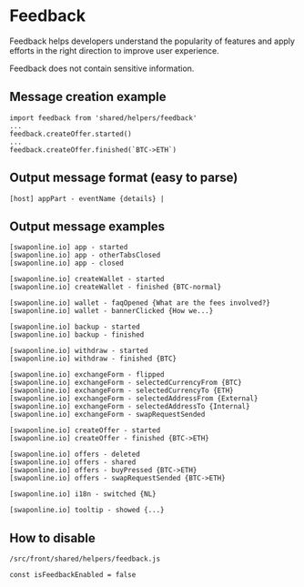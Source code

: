 # Feedback

Feedback helps developers understand the popularity of features and apply efforts in the right direction to improve user experience.

Feedback does not contain sensitive information.


## Message creation example

```
import feedback from 'shared/helpers/feedback'
...
feedback.createOffer.started()
...
feedback.createOffer.finished(`BTC->ETH`)
```

## Output message format (easy to parse)

`[host] appPart - eventName {details} |`


## Output message examples

```
[swaponline.io] app - started
[swaponline.io] app - otherTabsClosed
[swaponline.io] app - closed

[swaponline.io] createWallet - started
[swaponline.io] createWallet - finished {BTC-normal}

[swaponline.io] wallet - faqOpened {What are the fees involved?}
[swaponline.io] wallet - bannerClicked {How we...}

[swaponline.io] backup - started
[swaponline.io] backup - finished

[swaponline.io] withdraw - started
[swaponline.io] withdraw - finished {BTC}

[swaponline.io] exchangeForm - flipped
[swaponline.io] exchangeForm - selectedCurrencyFrom {BTC}
[swaponline.io] exchangeForm - selectedCurrencyTo {ETH}
[swaponline.io] exchangeForm - selectedAddressFrom {External}
[swaponline.io] exchangeForm - selectedAddressTo {Internal}
[swaponline.io] exchangeForm - swapRequestSended

[swaponline.io] createOffer - started
[swaponline.io] createOffer - finished {BTC->ETH}

[swaponline.io] offers - deleted
[swaponline.io] offers - shared
[swaponline.io] offers - buyPressed {BTC->ETH}
[swaponline.io] offers - swapRequestSended {BTC->ETH}

[swaponline.io] i18n - switched {NL}

[swaponline.io] tooltip - showed {...}

```

## How to disable

`/src/front/shared/helpers/feedback.js`

`const isFeedbackEnabled = false`

